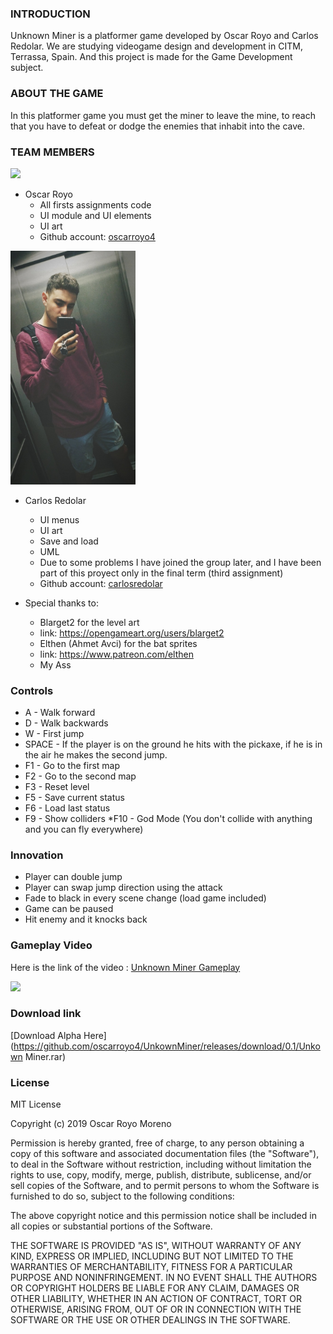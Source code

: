 ### INTRODUCTION
Unknown Miner is a platformer game developed by Oscar Royo and Carlos Redolar. We are studying videogame design and development in CITM, Terrassa, Spain. And this project is made for the Game Development subject.

### ABOUT THE GAME
In this platformer game you must get the miner to leave the mine, to reach that you have to defeat or dodge the enemies that inhabit into the cave.

### TEAM MEMBERS

<img src="https://raw.githubusercontent.com/oscarroyo4/UnknownMiner/Images/Semafor_Mias_1.jpg" width="200">

* Oscar Royo
  * All firsts assignments code
  * UI module and UI elements
  * UI art
  * Github account: [oscarroyo4](https://github.com/oscarroyo4)
  
<img src="https://github.com/oscarroyo4/UnknownMiner/blob/Images/Foto_Carlos.jpg" width="200">

* Carlos Redolar
  * UI menus
  * UI art
  * Save and load
  * UML
  * Due to some problems I have joined the group later, and I have been part of this proyect only in the final term (third assignment)
  * Github account: [carlosredolar](https://github.com/carlosredolar)

* Special thanks to:
  * Blarget2 for the level art
  * link: https://opengameart.org/users/blarget2
  * Elthen (Ahmet Avci) for the bat sprites
  * link: https://www.patreon.com/elthen
  * My Ass

### Controls
 * A - Walk forward   
 * D - Walk backwards
 * W - First jump
 * SPACE - If the player is on the ground he hits with the pickaxe, if he is in the air he makes the second jump.
 * F1 - Go to the first map
 * F2 - Go to the second map
 * F3 - Reset level
 * F5 - Save current status
 * F6 - Load last status
 * F9 - Show colliders
 *F10 - God Mode (You don't collide with anything and you can fly everywhere)
 
### Innovation
 * Player can double jump
 * Player can swap jump direction using the attack
 * Fade to black in every scene change (load game included)
 * Game can be paused
 * Hit enemy and it knocks back
 
### Gameplay Video

Here is the link of the video : [Unknown Miner Gameplay](https://www.youtube.com/watch?v=pM2DXTikZTY) <br/>


[![](https://img.youtube.com/vi/pM2DXTikZTY/0.jpg)](https://www.youtube.com/watch?v=pM2DXTikZTY)


### Download link

[Download Alpha Here](https://github.com/oscarroyo4/UnkownMiner/releases/download/0.1/Unkown Miner.rar)


### License

MIT License

Copyright (c) 2019 Oscar Royo Moreno

Permission is hereby granted, free of charge, to any person obtaining a copy
of this software and associated documentation files (the "Software"), to deal
in the Software without restriction, including without limitation the rights
to use, copy, modify, merge, publish, distribute, sublicense, and/or sell
copies of the Software, and to permit persons to whom the Software is
furnished to do so, subject to the following conditions:

The above copyright notice and this permission notice shall be included in all
copies or substantial portions of the Software.

THE SOFTWARE IS PROVIDED "AS IS", WITHOUT WARRANTY OF ANY KIND, EXPRESS OR
IMPLIED, INCLUDING BUT NOT LIMITED TO THE WARRANTIES OF MERCHANTABILITY,
FITNESS FOR A PARTICULAR PURPOSE AND NONINFRINGEMENT. IN NO EVENT SHALL THE
AUTHORS OR COPYRIGHT HOLDERS BE LIABLE FOR ANY CLAIM, DAMAGES OR OTHER
LIABILITY, WHETHER IN AN ACTION OF CONTRACT, TORT OR OTHERWISE, ARISING FROM,
OUT OF OR IN CONNECTION WITH THE SOFTWARE OR THE USE OR OTHER DEALINGS IN THE
SOFTWARE.
